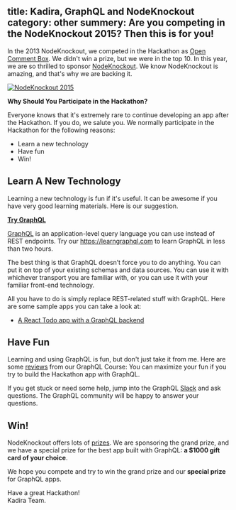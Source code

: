 title: Kadira, GraphQL and NodeKnockout
category: other
summery: Are you competing in the NodeKnockout 2015? Then this is for you!
---

In the 2013 NodeKnockout, we competed in the Hackathon as [Open Comment Box](https://github.com/arunoda/open-comment-box). We didn't win a prize, but we were in the top 10. In this year, we are so thrilled to sponsor [NodeKnockout](http://www.nodeknockout.com/). We know NodeKnockout is amazing, and that's why we are backing it.

[![NodeKnockout 2015](https://cldup.com/VFR_r1M9UG.png)](http://www.nodeknockout.com/)

**Why Should You Participate in the Hackathon?**

Everyone knows that it's extremely rare to continue developing an app after the Hackathon. If you do, we salute you. We normally participate in the Hackathon for the following reasons:

* Learn a new technology
* Have fun
* Win!

## Learn A New Technology

Learning a new technology is fun if it's useful. It can be awesome if you have very good learning materials. Here is our suggestion.

[**Try GraphQL**](https://learngraphql.com/)

[GraphQL](http://graphql.org/) is an application-level query language you can use instead of REST endpoints. Try our <https://learngraphql.com> to learn GraphQL in less than two hours. 

The best thing is that GraphQL doesn’t force you to do anything. You can put it on top of your existing schemas and data sources. You can use it with whichever transport you are familiar with, or you can use it with your familiar front-end technology.

All you have to do is simply replace REST-related stuff with GraphQL. Here are some sample apps you can take a look at:

* [A React Todo app with a GraphQL backend](https://github.com/kadira-samples/react-graphql-todos)

## Have Fun

Learning and using GraphQL is fun, but don't just take it from me. Here are some [reviews](https://learngraphql.com/reviews) from our GraphQL Course:
You can maximize your fun if you try to build the Hackathon app with GraphQL. 

If you get stuck or need some help, jump into the GraphQL [Slack](https://graphql-slack.herokuapp.com/) and ask questions. The GraphQL community will be happy to answer your questions.

## Win!

NodeKnockout offers lots of [prizes](http://www.nodeknockout.com/prizes). We are sponsoring the grand prize, and we have a special prize for the best app built with GraphQL: **a $1000 gift card of your choice**.

We hope you compete and try to win the grand prize and our **special prize** for GraphQL apps.

Have a great Hackathon!<br/>
Kadira Team.